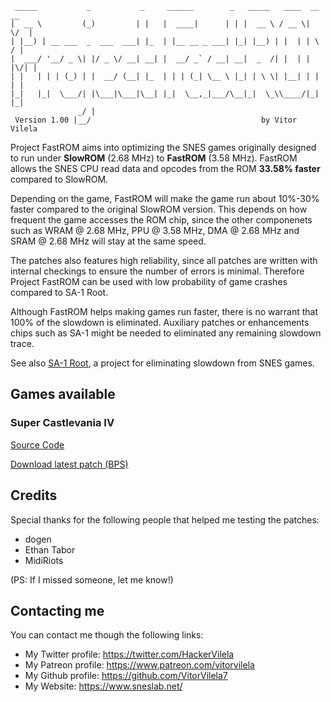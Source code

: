 ```
 _____           _           _     ______        _   _____   ____  __  __ 
|  __ \         (_)         | |   |  ____|      | | |  __ \ / __ \|  \/  |
| |__) | __ ___  _  ___  ___| |_  | |__ __ _ ___| |_| |__) | |  | | \  / |
|  ___/ '__/ _ \| |/ _ \/ __| __| |  __/ _` / __| __|  _  /| |  | | |\/| |
| |   | | | (_) | |  __/ (__| |_  | | | (_| \__ \ |_| | \ \| |__| | |  | |
|_|   |_|  \___/| |\___|\___|\__| |_|  \__,_|___/\__|_|  \_\\____/|_|  |_|
               _/ |                                                       
 Version 1.00 |__/                                      by Vitor Vilela   
```

Project FastROM aims into optimizing the SNES games originally designed to run under **SlowROM** (2.68 MHz) to **FastROM** (3.58 MHz).
FastROM allows the SNES CPU read data and opcodes from the ROM **33.58% faster** compared to SlowROM.

Depending on the game, FastROM will make the game run about 10%-30% faster compared to the original SlowROM version.
This depends on how frequent the game accesses the ROM chip, since the other componenets such as
WRAM @ 2.68 MHz, PPU @ 3.58 MHz, DMA @ 2.68 MHz and SRAM @ 2.68 MHz will stay at the same speed.

The patches also features high reliability, since all patches are written with internal checkings to ensure the number
of errors is minimal. Therefore Project FastROM can be used with low probability of game crashes compared to SA-1 Root.

Although FastROM helps making games run faster, there is no warrant that 100% of the slowdown is eliminated.
Auxiliary patches or enhancements chips such as SA-1 might be needed to eliminated any remaining slowdown trace.

See also [SA-1 Root](https://github.com/VitorVilela7/SA1-Root), a project for eliminating slowdown from SNES games.

## Games available

### Super Castlevania IV
[Source Code](./super-castlevania-iv)

[Download latest patch (BPS)](./../raw/master/super-castlevania-iv/patch.bps)

## Credits
Special thanks for the following people that helped me testing the patches:
 - dogen
 - Ethan Tabor
 - MidiRiots

(PS: If I missed someone, let me know!)

## Contacting me
You can contact me though the following links:

* My Twitter profile: https://twitter.com/HackerVilela
* My Patreon profile: https://www.patreon.com/vitorvilela
* My Github profile: https://github.com/VitorVilela7
* My Website: https://www.sneslab.net/
